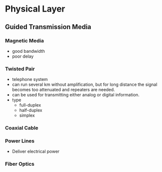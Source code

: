 # Physical Layer
## Guided Transmission Media
### Magnetic Media
+ good bandwidth
+ poor delay
### Twisted Pair
+ telephone system
+ can run several km without amplification, but for long distance the signal becomes too attenuated and repeaters are needed.
+ can be used for transmitting either analog or digital information.
+ type
   + full-duplex
   + half-duplex
   + simplex
### Coaxial Cable
### Power Lines
+ Deliver electrical power
### Fiber Optics